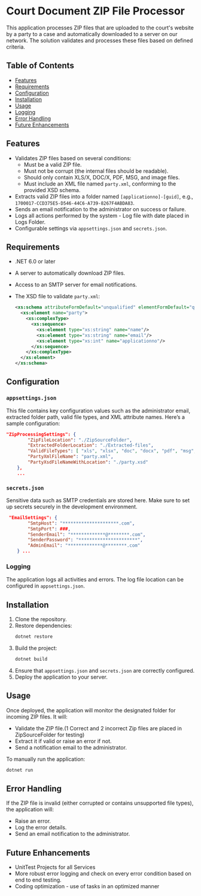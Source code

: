 

# Court Document ZIP File Processor

This application processes ZIP files that are uploaded to the court's website by a party to a case and automatically downloaded to a server on our network. The solution validates and processes these files based on defined criteria.

## Table of Contents

- [Features](#features)
- [Requirements](#requirements)
- [Configuration](#configuration)
- [Installation](#installation)
- [Usage](#usage)
- [Logging](#logging)
- [Error Handling](#error-handling)
- [Future Enhancements](#future-enhancements)

## Features

- Validates ZIP files based on several conditions:
  - Must be a valid ZIP file.
  - Must not be corrupt (the internal files should be readable).
  - Should only contain XLS/X, DOC/X, PDF, MSG, and image files.
  - Must include an XML file named `party.xml`, conforming to the provided XSD schema.
- Extracts valid ZIP files into a folder named `[applicationno]-[guid]`, e.g., `1700017-CCD375E5-D546-44C6-A739-8267F4ABDA83`.
- Sends an email notification to the administrator on success or failure.
- Logs all actions performed by the system - Log file with date placed in Logs Folder.
- Configurable settings via `appsettings.json` and `secrets.json`.

## Requirements

- .NET 6.0 or later
- A server to automatically download ZIP files.
- Access to an SMTP server for email notifications.
- The XSD file to validate `party.xml`:
  
  ```xml
  <xs:schema attributeFormDefault="unqualified" elementFormDefault="qualified" xmlns:xs="http://www.w3.org/2001/XMLSchema">
    <xs:element name="party">
      <xs:complexType>
        <xs:sequence>
          <xs:element type="xs:string" name="name"/>
          <xs:element type="xs:string" name="email"/>
          <xs:element type="xs:int" name="applicationno"/>
        </xs:sequence>
      </xs:complexType>
    </xs:element>
  </xs:schema>
  ```

## Configuration

### `appsettings.json`

This file contains key configuration values such as the administrator email, extracted folder path, valid file types, and XML attribute names. Here’s a sample configuration:

```json
"ZipProcessingSettings": {
        "ZipFileLocation": "./ZipSourceFolder",
        "ExtractedFolderLocation": "./Extracted-files",
        "ValidFileTypes": [ "xls", "xlsx", "doc", "docx", "pdf", "msg", "jpg", "jpeg", "png", "bmp", "gif", "tiff", "webp", "svg", "xml" ],
        "PartyXmlFileName": "party.xml",
        "PartyXsdFileNameWithLocation": "./party.xsd"
    },
    ...
```

### `secrets.json`

Sensitive data such as SMTP credentials are stored here. Make sure to set up secrets securely in the development environment.

```json
 "EmailSettings": {
        "SmtpHost": "*********************.com",
        "SmtpPort": ###,
        "SenderEmail": "*************@********.com",
        "SenderPassword": "**********************",
        "AdminEmail": "*************@********.com"
    } ...
```

### Logging

The application logs all activities and errors. The log file location can be configured in `appsettings.json`.

## Installation

1. Clone the repository.
2. Restore dependencies:
   ```bash
   dotnet restore
   ```
3. Build the project:
   ```bash
   dotnet build
   ```
4. Ensure that `appsettings.json` and `secrets.json` are correctly configured.
5. Deploy the application to your server.

## Usage

Once deployed, the application will monitor the designated folder for incoming ZIP files. It will:

- Validate the ZIP file.(1 Correct and 2 incorrect Zip files are placed in ZipSourceFolder for testing)
- Extract it if valid or raise an error if not.
- Send a notification email to the administrator.

To manually run the application:
```bash
dotnet run
```

## Error Handling

If the ZIP file is invalid (either corrupted or contains unsupported file types), the application will:

- Raise an error.
- Log the error details.
- Send an email notification to the administrator.

## Future Enhancements

- UnitTest Projects for all Services
- More robust error logging and check on every error condition based on end to end testing.
- Coding optimization - use of tasks in an optimized manner

